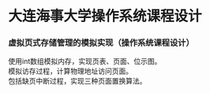 # 大连海事大学操作系统课程设计
### 虚拟页式存储管理的模拟实现（操作系统课程设计）
使用int数组模拟内存，实现页表、页面、位示图。  
模拟访存过程，计算物理地址访问页面。  
包括缺页中断过程，实现三种页面置换算法。
